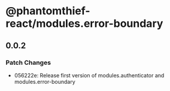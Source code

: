 # @phantomthief-react/modules.error-boundary

## 0.0.2

### Patch Changes

- 056222e: Release first version of modules.authenticator and modules.error-boundary
